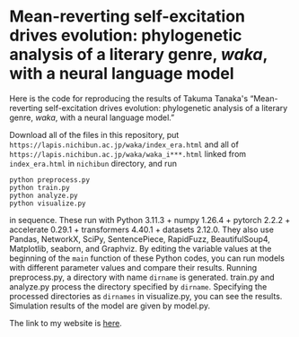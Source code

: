 # Mean-reverting self-excitation drives evolution: phylogenetic analysis of a literary genre, *waka*, with a neural language model

Here is the code for reproducing the results of Takuma Tanaka's “Mean-reverting self-excitation drives evolution: phylogenetic analysis of a literary genre, *waka*, with a neural language model.”

Download all of the files in this repository, put `https://lapis.nichibun.ac.jp/waka/index_era.html` and all of `https://lapis.nichibun.ac.jp/waka/waka_i***.html` linked from `index_era.html` in `nichibun` directory, and run
```
python preprocess.py
python train.py
python analyze.py
python visualize.py
```
in sequence.
These run with Python 3.11.3 + numpy 1.26.4 + pytorch 2.2.2 + accelerate 0.29.1 + transformers 4.40.1 + datasets 2.12.0.
They also use Pandas, NetworkX, SciPy, SentencePiece, RapidFuzz, BeautifulSoup4, Matplotlib, seaborn, and Graphviz.
By editing the variable values at the beginning of the `main` function of these Python codes, you can run models with different parameter values and compare their results.
Running preprocess.py, a directory with name `dirname` is generated.
train.py and analyze.py process the directory specified by `dirname`.
Specifying the processed directories as `dirnames` in visualize.py, you can see the results.
Simulation results of the model are given by model.py.

The link to my website is [here](https://tanaka-takuma-lab.github.io/site/index-e.html).

